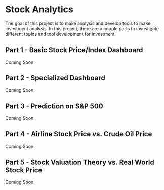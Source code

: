 # Stock Analytics
The goal of this project is to make analysis and develop tools to make investment analysis. In this project, there are a couple parts to investigate different topics and tool development for investment. 

## Part 1 - Basic Stock Price/Index Dashboard
Coming Soon.

## Part 2 - Specialized Dashboard
Coming Soon.

## Part 3 - Prediction on S&P 500
Coming Soon.

## Part 4 - Airline Stock Price vs. Crude Oil Price
Coming Soon.

## Part 5 - Stock Valuation Theory vs. Real World Stock Price
Coming Soon.